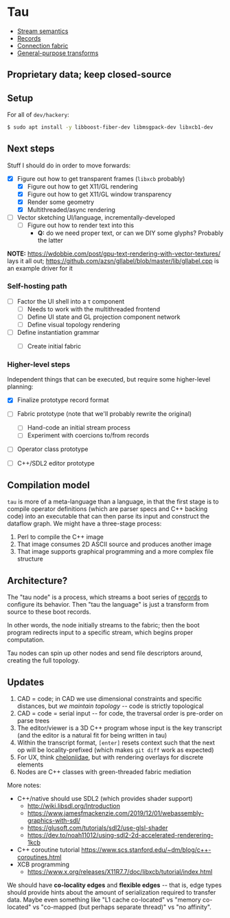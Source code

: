 # Tau
+ [Stream semantics](m/stream.md)
+ [Records](m/records.md)
+ [Connection fabric](m/fabric.md)
+ [General-purpose transforms](m/transform.md)


## Proprietary data; keep closed-source


## Setup
For all of `dev/hackery`:

```sh
$ sudo apt install -y libboost-fiber-dev libmsgpack-dev libxcb1-dev
```


## Next steps
Stuff I should do in order to move forwards:

+ [x] Figure out how to get transparent frames (`libxcb` probably)
  + [x] Figure out how to get X11/GL rendering
  + [x] Figure out how to get X11/GL window transparency
  + [x] Render some geometry
  + [x] Multithreaded/async rendering
+ [ ] Vector sketching UI/language, incrementally-developed
  + [ ] Figure out how to render text into this
    + **Q:** do we need proper text, or can we DIY some glyphs? Probably the latter

**NOTE:** https://wdobbie.com/post/gpu-text-rendering-with-vector-textures/ lays it all out; https://github.com/azsn/gllabel/blob/master/lib/gllabel.cpp is an example driver for it


### Self-hosting path
+ [ ] Factor the UI shell into a τ component
  + [ ] Needs to work with the multithreaded frontend
  + [ ] Define UI state and GL projection component network
  + [ ] Define visual topology rendering
+ [ ] Define instantiation grammar
  + [ ] Create initial fabric


### Higher-level steps
Independent things that can be executed, but require some higher-level planning:

+ [x] Finalize prototype record format
+ [ ] Fabric prototype (note that we'll probably rewrite the original)
  + [ ] Hand-code an initial stream process
  + [ ] Experiment with coercions to/from records
+ [ ] Operator class prototype
+ [ ] C++/SDL2 editor prototype


## Compilation model
`tau` is more of a meta-language than a language, in that the first stage is to compile operator definitions (which are parser specs and C++ backing code) into an executable that can then parse its input and construct the dataflow graph. We might have a three-stage process:

1. Perl to compile the C++ image
2. That image consumes 2D ASCII source and produces another image
3. That image supports graphical programming and a more complex file structure


## Architecture?
The "tau node" is a process, which streams a boot series of [records](m/records.md) to configure its behavior. Then "tau the language" is just a transform from source to these boot records.

In other words, the node initially streams to the fabric; then the boot program redirects input to a specific stream, which begins proper computation.

Tau nodes can spin up other nodes and send file descriptors around, creating the full topology.


## Updates
1. CAD = code; in CAD we use dimensional constraints and specific distances, but _we maintain topology_ -- code is strictly topological
2. CAD = code = serial input -- for code, the traversal order is pre-order on parse trees
3. The editor/viewer is a 3D C++ program whose input is the key transcript (and the editor is a natural fit for being written in tau)
4. Within the transcript format, `[enter]` resets context such that the next op will be locality-prefixed (which makes `git diff` work as expected)
5. For UX, think [cheloniidae](https://spencertipping.com/cheloniidae), but with rendering overlays for discrete elements
6. Nodes are C++ classes with green-threaded fabric mediation

More notes:

+ C++/native should use SDL2 (which provides shader support)
  + http://wiki.libsdl.org/Introduction
  + https://www.jamesfmackenzie.com/2019/12/01/webassembly-graphics-with-sdl/
  + https://glusoft.com/tutorials/sdl2/use-glsl-shader
  + https://dev.to/noah11012/using-sdl2-2d-accelerated-renderering-1kcb
+ C++ coroutine tutorial https://www.scs.stanford.edu/~dm/blog/c++-coroutines.html
+ XCB programming
  + https://www.x.org/releases/X11R7.7/doc/libxcb/tutorial/index.html

We should have **co-locality edges** and **flexible edges** -- that is, edge types should provide hints about the amount of serialization required to transfer data. Maybe even something like "L1 cache co-located" vs "memory co-located" vs "co-mapped (but perhaps separate thread)" vs "no affinity".

